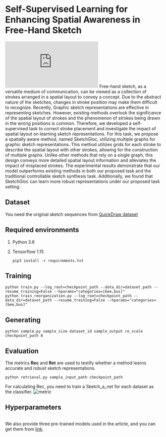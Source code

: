 
# Self-Supervised Learning for Enhancing Spatial Awareness in Free-Hand Sketch
![model](https://github.com/836790345/123/blob/main/model.pdf)
Free-hand sketch, as a versatile medium of communication, can be viewed as a collection of strokes arranged in a spatial layout to convey a concept. Due to the abstract nature of the sketches, changes in stroke position may make them difficult to recognize. Recently, Graphic sketch representations are effective in representing sketches. However, existing methods overlook the significance of the spatial layout of strokes and the phenomenon of strokes being drawn in the wrong positions is common. Therefore, we developed a self-supervised task to correct stroke placement and investigate the impact of spatial layout on learning sketch representations. For this task, we propose a spatially aware method, named SketchGloc, utilizing multiple graphs for graphic sketch representations. This method utilizes grids for each stroke to describe the spatial layout with other strokes, allowing for the construction of multiple graphs. Unlike other methods that rely on a single graph, this design conveys more detailed spatial layout information and alleviates the impact of misplaced strokes. The experimental results demonstrate that our model outperforms existing methods in both our proposed task and the traditional controllable sketch synthesis task. Additionally, we found that SketchGloc can learn more robust representations under our proposed task setting. 

## Dataset

You need the original sketch sequences from [QuickDraw dataset](https://quickdraw.withgoogle.com/data)



## Required environments

1. Python 3.6
2. Tensorflow 1.15
   
   ```pip3 install -r requirements.txt```

## Training
```
python train.py --log_root=checkpoint_path --data_dir=dataset_path --resume_training=False --hparams="categories=[bee,bus]"
python train_reorganization.py --log_root=checkpoint_path --data_dir=dataset_path --resume_training=False --hparams="categories=[bee,bus]"
```

## Generating
```
python sample.py sample_size dataset_id sample_output re_scale checkpoint_path 0
```

## Evaluation

The metrics **Rec** and **Ret** are used to testify whether a method learns accurate and robust sketch representations.
```
python retrieval.py sample_input_path checkpoint_path
```
For calculating Rec, you need to train a Sketch_a_net for each dataset as the classifier. 
![metric](https://github.com/836790345/123/blob/main/metric.png)

## Hyperparameters
```

```
We also provide three pre-trained models used in the article, and you can get them from [link](https://quickdraw.withgoogle.com/data).


